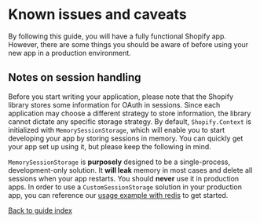 # Known issues and caveats

By following this guide, you will have a fully functional Shopify app. However, there are some things you should be aware of before using your new app in a production environment.

## Notes on session handling

Before you start writing your application, please note that the Shopify library stores some information for OAuth in sessions. Since each application may choose a different strategy to store information, the library cannot dictate any specific storage strategy. By default, `Shopify.Context` is initialized with `MemorySessionStorage`, which will enable you to start developing your app by storing sessions in memory. You can quickly get your app set up using it, but please keep the following in mind.

`MemorySessionStorage` is **purposely** designed to be a single-process, development-only solution. It **will leak** memory in most cases and delete all sessions when your app restarts. You should **never** use it in production apps. In order to use a `CustomSessionStorage` solution in your production app, you can reference our [usage example with redis](usage/customsessions.md) to get started.

[Back to guide index](README.md)
